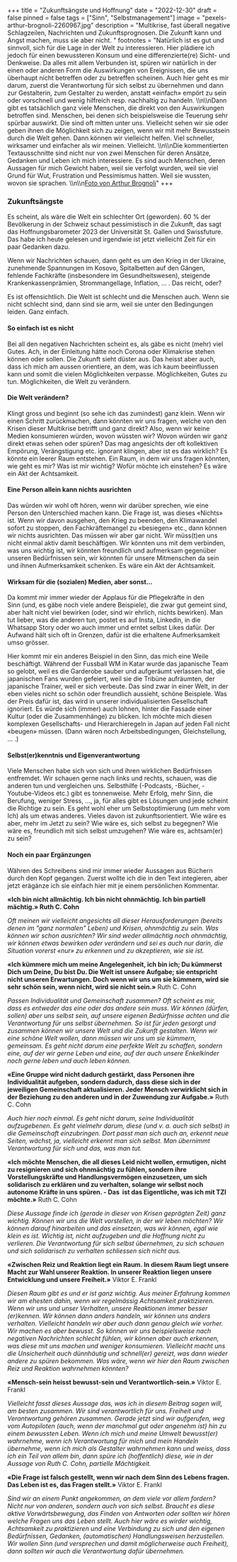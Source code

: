 +++
title = "Zukunftsängste und Hoffnung"
date = "2022-12-30"
draft = false
pinned = false
tags = ["Sinn", "Selbstmanagement"]
image = "pexels-arthur-brognoli-2260967.jpg"
description = "Multikrise, fast überall negative Schlagzeilen, Nachrichten und Zukunftsprognosen. Die Zukunft kann und Angst machen, muss sie aber nicht. "
footnotes = "Natürlich ist es gut und sinnvoll, sich für die Lage in der Welt zu interessieren. Hier plädiere ich jedoch für einen bewussteren Konsum und eine differenzierte(re) Sicht- und Denkweise. Da alles mit allem Verbunden ist, spüren wir natürlich in der einen oder anderen Form die Auswirkungen von Ereignissen, die uns überhaupt nicht betreffen oder zu betreffen scheinen. Auch hier geht es mir darum, zuerst die Verantwortung für sich selbst zu übernehmen und dann zur Gestalterin, zum Gestalter zu werden, anstatt «einfach» empört zu sein oder vorschnell und wenig hilfreich resp. nachhaltig zu handeln. \\\n\\\nDann gibt es tatsächlich ganz viele Menschen, die direkt von den Auswirkungen betroffen sind. Menschen, bei denen sich beispielsweise die Teuerung sehr spürbar auswirkt. Die sind oft mitten unter uns. Vielleicht sehen wir sie oder geben ihnen die Möglichkeit sich zu zeigen, wenn wir mit mehr Bewusstsein durch die Welt gehen. Dann können wir vielleicht helfen. Viel schneller, wirksamer und einfacher als wir meinen. Vielleicht. \\\n\\\nDie kommentierten Textausschnitte sind nicht nur von zwei Menschen für deren Ansätze, Gedanken und Leben ich mich interessiere. Es sind auch Menschen, deren Aussagen für mich Gewicht haben, weil sie verfolgt wurden, weil sie viel Grund für Wut, Frustration und Pessimismus hatten. Weil sie wussten, wovon sie sprachen. \\\n\\\n[Foto von Arthur Brognoli](https://www.pexels.com/de-de/foto/meer-unter-weissem-dramatischem-himmel-2260967/)"
+++
### Zukunftsängste

Es scheint, als wäre die Welt ein schlechter Ort (geworden). 60 % der Bevölkerung in der Schweiz schaut pessimistisch in die Zukunft, das sagt das Hoffnungsbarometer 2023 der Universität St. Gallen und Swissfuture. Das habe ich heute gelesen und irgendwie ist jetzt vielleicht Zeit für ein paar Gedanken dazu. 

Wenn wir Nachrichten schauen, dann geht es um den Krieg in der Ukraine, zunehmende Spannungen im Kosovo, Spitalbetten auf den Gängen, fehlende Fachkräfte (insbesondere im Gesundheitswesen), steigende Krankenkassenprämien, Strommangellage, Inflation, ... . Das reicht, oder? 

Es ist offensichtlich. Die Welt ist schlecht und die Menschen auch. Wenn sie nicht schlecht sind, dann sind sie arm, weil sie unter den Bedingungen leiden. Ganz einfach. 

#### So einfach ist es nicht

Bei all den negativen Nachrichten scheint es, als gäbe es nicht (mehr) viel Gutes. Ach, in der Einleitung hätte noch Corona oder Klimakrise stehen können oder sollen. Die Zukunft sieht düster aus. Das heisst aber auch, dass ich mich am aussen orientiere, an dem, was ich kaum beeinflussen kann und somit die vielen Möglichkeiten verpasse. Möglichkeiten, Gutes zu tun. Möglichkeiten, die Welt zu verändern. 

#### Die Welt verändern?

Klingt gross und beginnt (so sehe ich das zumindest) ganz klein. Wenn wir einen Schritt zurückmachen, dann könnten wir uns fragen, welche von den Krisen dieser Multikrise betrifft und ganz direkt? Also, wenn wir keine Medien konsumieren würden, wovon wüssten wir? Wovon würden wir ganz direkt etwas sehen oder spüren? Das mag angesichts der oft kollektiven Empörung, Verängstigung etc. ignorant klingen, aber ist es das wirklich? Es könnte ein leerer Raum entstehen. Ein Raum, in dem wir uns fragen könnten, wie geht es mir? Was ist mir wichtig? Wofür möchte ich einstehen? Es wäre ein Akt der Achtsamkeit. 

#### Eine Person allein kann nichts ausrichten

Das würden wir wohl oft hören, wenn wir darüber sprechen, wie eine Person den Unterschied machen kann. Die Frage ist, was dieses «Nichts» ist. Wenn wir davon ausgehen, den Krieg zu beenden, den Klimawandel sofort zu stoppen, den Fachkräftemangel zu «besiegen» etc., dann können wir nichts ausrichten. Das müssen wir aber gar nicht. Wir müss(t)en uns nicht einmal aktiv damit beschäftigen. Wir könnten uns mit dem verbinden, was uns wichtig ist, wir könnten freundlich und aufmerksam gegenüber unseren Bedürfnissen sein, wir könnten für unsere Mitmenschen da sein und ihnen Aufmerksamkeit schenken. Es wäre ein Akt der Achtsamkeit.

#### Wirksam für die (sozialen) Medien, aber sonst...

Da kommt mir immer wieder der Applaus für die Pflegekräfte in den Sinn (und, es gäbe noch viele andere Beispiele), die zwar gut gemeint sind, aber halt nicht viel bewirken (oder, sind wir ehrlich, nichts bewirken). Man tut lieber, was die anderen tun, postet es auf Insta, Linkedin, in die Whatsapp Story oder wo auch immer und erntet selbst Likes dafür. Der Aufwand hält sich oft in Grenzen, dafür ist die erhaltene Aufmerksamkeit umso grösser. 

Hier kommt mir ein anderes Beispiel in den Sinn, das mich eine Weile beschäftigt. Während der Fussball WM in Katar wurde das japanische Team so gelobt, weil es die Garderobe sauber und aufgeräumt verlassen hat, die japanischen Fans wurden gefeiert, weil sie die Tribüne aufräumten, der japanische Trainer, weil er sich verbeute. Das sind zwar in einer Welt, in der eben vieles nicht so schön oder freundlich aussieht, schöne Beispiele. Was der Preis dafür ist, das wird in unserer individualisierten Gesellschaft ignoriert. Es würde sich (immer) auch lohnen, hinter die Fassade einer Kultur (oder die Zusammenhänge) zu blicken. Ich möchte mich diesen komplexen Gesellschafts- und Hierarchieregeln in Japan auf jeden Fall nicht «beugen» müssen. (Dann wären noch Arbeitsbedingungen, Gleichstellung, ... .)

#### Selbst(er)kenntnis und Eigenverantwortung

Viele Menschen habe sich von sich und ihren wirklichen Bedürfnissen entfremdet. Wir schauen gerne nach links und rechts, schauen, was die anderen tun und vergleichen uns. Selbsthilfe (-Podcasts, -Bücher, -Youtube-Videos etc.) gibt es tonnenweise. Mehr Erfolg, mehr Sinn, die Berufung, weniger Stress, ..., ja, für alles gibt es Lösungen und jede scheint die Richtige zu sein. Es geht wohl eher um Selbstoptimierung (um mehr vom Ich) als um etwas anderes. Vieles davon ist zukunftsorientiert. Wie wäre es aber, mehr im Jetzt zu sein? Wie wäre es, sich selbst zu begegnen? Wie wäre es, freundlich mit sich selbst umzugehen? Wie wäre es, achtsam(er) zu sein? 

#### Noch ein paar Ergänzungen

Währen des Schreibens sind mir immer wieder Aussagen aus Büchern durch den Kopf gegangen. Zuerst wollte ich die in den Text integieren, aber jetzt erägänze ich sie einfach hier mit je einem persönlichen Kommentar. 

**«Ich bin nicht allmächtig. Ich bin nicht ohnmächtig. Ich bin partiell mächtig.» Ruth C. Cohn**

*Oft meinen wir vielleicht angesichts all dieser Herausforderungen (bereits denen im "ganz normalen" Leben) und Krisen, ohnmächtig zu sein. Was können wir schon ausrichten? Wir sind weder allmächtig noch ohnmächtig, wir können etwas bewirken oder verändern und sei es auch nur darin, die Situation vorerst «nur» zu erkennen und zu akzeptieren, wie sie ist.* 

**«Ich kümmere mich um meine Angelegenheit, ich bin ich; Du kümmerst Dich um Deine, Du bist Du. Die Welt ist unsere Aufgabe; sie entspricht nicht unseren Erwartungen. Doch wenn wir uns um sie kümmern, wird sie sehr schön sein, wenn nicht, wird sie nicht sein.»** Ruth C. Cohn

*Passen Individualität und Gemeinschaft zusammen? Oft scheint es mir, dass es entweder das eine oder das andere sein muss. Wir können (dürfen, sollen) aber uns selbst sein, auf unsere eigenen Bedürfnisse achten und die Verantwortung für uns selbst übernehmen. So ist für jeden gesorgt und zusammen können wir unsere Welt und die Zukunft gestalten. Wenn wir eine schöne Welt wollen, dann müssen wir uns um sie kümmern, gemeinsam. Es geht nicht darum eine perfekte Welt zu schaffen, sondern eine, auf der wir gerne Leben und eine, auf der auch unsere Enkelkinder noch gerne leben und auch leben können.* 

**«Eine Gruppe wird nicht dadurch gestärkt, dass Personen ihre Individualität aufgeben, sondern dadurch, dass diese sich in der jeweiligen Gemeinschaft aktualisieren. Jeder Mensch verwirklicht sich in der Beziehung zu den anderen und in der Zuwendung zur Aufgabe.»** Ruth C. Cohn

*Auch hier noch einmal. Es geht nicht darum, seine Individualität aufzugebenen. Es geht vielmehr darum, diese (und v. a. auch sich selbst) in die Gemeinschaft einzubringen. Dort passt man sich auch an, erkennt neue Seiten, wächst, ja, vielleicht erkennt man sich selbst. Man übernimmt Verantwortung für sich und das, was man tut.*  

**«Ich möchte Menschen, die all dieses Leid nicht wollen, ermutigen, nicht zu resignieren und sich ohnmächtig zu fühlen, sondern ihre Vorstellungskräfte und Handlungsvermögen einzusetzen, um sich solidarisch zu erklären und zu verhalten, solange wir selbst noch autonome Kräfte in uns spüren. - Das  ist das Eigentliche, was ich mit TZI möchte.»** Ruth C. Cohn

*Diese Aussage finde ich (gerade in dieser von Krisen geprägten Zeit) ganz wichtig. Können wir uns die Welt vorstellen, in der wir leben möchten? Wir können darauf hinarbeiten und das einsetzen, was wir können, egal wie klein es ist. Wichtig ist, nicht aufzugeben und die Hoffnung nicht zu verlieren. Die Verantwortung für sich selbst übernehmen, zu sich schauen und sich solidarisch zu verhalten schliessen sich nicht aus.* 

**«Zwischen Reiz und Reaktion liegt ein Raum. In diesem Raum liegt unsere Macht zur Wahl unserer Reaktion. In unserer Reaktion liegen unsere Entwicklung und unsere Freiheit.»** Viktor E. Frankl

*Diesen Raum gibt es und er ist ganz wichtig. Aus meiner Erfahrung kommen wir am ehesten dahin, wenn wir regelmässig Achtsamkeit praktizieren. Wenn wir uns und unser Verhalten, unsere Reaktionen immer besser (er)kennen. Wir können dann anders handeln, wir können uns anders verhalten. Vielleicht handeln wir aber auch dann genau gleich wie vorher. Wir machen es aber bewusst. So können wir uns beispielsweise nach negativen Nachrichten schlecht fühlen, wir können aber auch erkennen, was diese mit uns machen und weniger konsumieren. Vielleicht macht uns die Unsicherheit auch dünnhäutig und schnell(er) gereizt, was dann wieder andere zu spüren bekommen. Was wäre, wenn wir hier den Raum zwischen Reiz und Reaktion wahrnehmen könnten?* 

**«Mensch-sein heisst bewusst-sein und Verantwortlich-sein.»** Viktor E. Frankl

*Vielleicht fasst dieses Aussage das, was ich in diesem Beitrag sagen will, am besten zusammen. Wir sind verantwortlich für uns. Freiheit und Verantwortung gehören zusammen. Gerade jetzt sind wir aufgerufen, weg vom Autopiloten (auch, wenn der manchmal gut oder angenehm ist) hin zu einem bewussten Leben. Wenn ich mich und meine Umwelt bewusst(er) wahrnehme, wenn ich Verantwortung für mich und mein Handeln übernehme, wenn ich mich als Gestalter wahrnehmen kann und weiss, dass ich ein Teil von allem bin, dann spüre ich (hoffentlich) diese, wie in der Aussage von Ruth C. Cohn, partielle Mächtigkeit.* 

**«Die Frage ist falsch gestellt, wenn wir nach dem Sinn des Lebens fragen. Das Leben ist es, das Fragen stellt.»** Viktor E. Frankl

*Sind wir an einem Punkt angekommen, an dem viele vor allem fordern? Nicht nur von anderen, sondern auch von sich selbst. Braucht es diese aktive Vorwärtsbewegung, das Finden von Antworten oder sollten wir hören welche Fragen uns das Leben stellt. Auch hier wäre es wirder wichtig, Achtsamkeit zu praktizieren und eine Verbindung zu sich und den eigenen Bedürfnissen, Gedanken, (automatischen) Handlungsweisen herzustellen. Wir wollen Sinn (und versprechen und damit möglicherweise auch Freiheit), dann sollten wir auch die Verantwortung dafür übernehmen.*